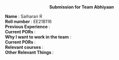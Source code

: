 <p align="center"><b>Submission for Team Abhiyaan</b></p>
<b> Name </b>: Saiharan R <br>
<b> Roll number </b>: EE21B116<br>
<b> Previous Experience </b>:<br>
<b> Current PORs </b>:<br>
<b> Why I want to work in the team </b>:<br>
<b> Current PORs </b>:<br>
<b> Relevant courses </b>:<br>
<b> Other Relevant Things </b>: <br>
